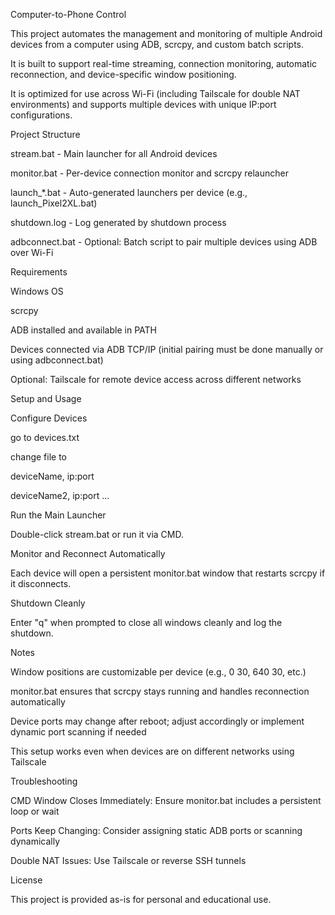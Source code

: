 Computer-to-Phone Control

This project automates the management and monitoring of multiple Android devices from a computer using ADB, scrcpy, and custom batch scripts. 

It is built to support real-time streaming, connection monitoring, automatic reconnection, and device-specific window positioning. 

It is optimized for use across Wi-Fi (including Tailscale for double NAT environments) and supports multiple devices with unique IP:port configurations.

Project Structure

stream.bat - Main launcher for all Android devices

monitor.bat - Per-device connection monitor and scrcpy relauncher

launch_*.bat - Auto-generated launchers per device (e.g., launch_Pixel2XL.bat)

shutdown.log - Log generated by shutdown process

adbconnect.bat - Optional: Batch script to pair multiple devices using ADB over Wi-Fi

Requirements

Windows OS

scrcpy

ADB installed and available in PATH

Devices connected via ADB TCP/IP (initial pairing must be done manually or using adbconnect.bat)

Optional: Tailscale for remote device access across different networks

Setup and Usage

Configure Devices

go to devices.txt

change file to 

deviceName, ip:port 

deviceName2, ip:port 
...

Run the Main Launcher

Double-click stream.bat or run it via CMD.

Monitor and Reconnect Automatically

Each device will open a persistent monitor.bat window that restarts scrcpy if it disconnects.

Shutdown Cleanly

Enter "q" when prompted to close all windows cleanly and log the shutdown.

Notes

Window positions are customizable per device (e.g., 0 30, 640 30, etc.)

monitor.bat ensures that scrcpy stays running and handles reconnection automatically

Device ports may change after reboot; adjust accordingly or implement dynamic port scanning if needed

This setup works even when devices are on different networks using Tailscale

Troubleshooting

CMD Window Closes Immediately: Ensure monitor.bat includes a persistent loop or wait

Ports Keep Changing: Consider assigning static ADB ports or scanning dynamically

Double NAT Issues: Use Tailscale or reverse SSH tunnels

License

This project is provided as-is for personal and educational use. 
